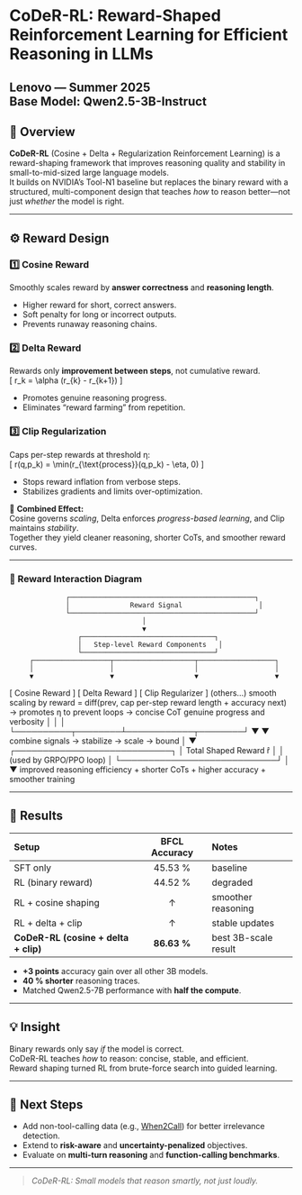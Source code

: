 # CoDeR-RL: Reward-Shaped Reinforcement Learning for Efficient Reasoning in LLMs
 
Lenovo — Summer 2025  
**Base Model:** Qwen2.5-3B-Instruct  
---

## 🧩 Overview
**CoDeR-RL** (Cosine + Delta + Regularization Reinforcement Learning) is a reward-shaping framework that improves reasoning quality and stability in small-to-mid-sized large language models.  
It builds on NVIDIA’s Tool-N1 baseline but replaces the binary reward with a structured, multi-component design that teaches *how* to reason better—not just *whether* the model is right.

---

## ⚙️ Reward Design

### **1️⃣ Cosine Reward**
Smoothly scales reward by **answer correctness** and **reasoning length**.  
- Higher reward for short, correct answers.  
- Soft penalty for long or incorrect outputs.  
- Prevents runaway reasoning chains.

### **2️⃣ Delta Reward**
Rewards only **improvement between steps**, not cumulative reward.  
\[
r_k = \alpha (r_{k} - r_{k+1})
\]
- Promotes genuine reasoning progress.  
- Eliminates “reward farming” from repetition.

### **3️⃣ Clip Regularization**
Caps per-step rewards at threshold η:  
\[
r(q,p_k) = \min(r_{\text{process}}(q,p_k) - \eta, 0)
\]
- Stops reward inflation from verbose steps.  
- Stabilizes gradients and limits over-optimization.

🧠 **Combined Effect:**  
Cosine governs *scaling*, Delta enforces *progress-based learning*, and Clip maintains *stability*.  
Together they yield cleaner reasoning, shorter CoTs, and smoother reward curves.

---

### 🧭 Reward Interaction Diagram
                  ┌──────────────────────────────────────────────┐
                  │               Reward Signal                   │
                  └──────────────────────────────────────────────┘
                                     │
                                     ▼
                     ┌─────────────────────────────────┐
                     │   Step-level Reward Components   │
                     └─────────────────────────────────┘
         ┌───────────────────┬────────────────────┬───────────────────┐
         │                   │                    │                   │
         ▼                   ▼                    ▼                   ▼
  [ Cosine Reward ]   [ Delta Reward ]       [ Clip Regularizer ]   (others…)
 smooth scaling by   reward = diff(prev,    cap per-step reward
 length + accuracy     next) → promotes     η to prevent loops
  → concise CoT         genuine progress       and verbosity
         │                   │                    │
         └──────────┬────────┴────────────┬────────┘
                    ▼                     ▼
           combine signals → stabilize → scale → bound
                    │
                    ▼
          ┌────────────────────────────┐
          │   Total Shaped Reward r̂    │
          │   (used by GRPO/PPO loop)   │
          └────────────────────────────┘
                    │
                    ▼
         improved reasoning efficiency
            + shorter CoTs
            + higher accuracy
            + smoother training

---

## 🧪 Results

| Setup | BFCL Accuracy | Notes |
|:------|:--------------:|:------|
| SFT only | 45.53 % | baseline |
| RL (binary reward) | 44.52 % | degraded |
| RL + cosine shaping | ↑ | smoother reasoning |
| RL + delta + clip | ↑ | stable updates |
| **CoDeR-RL (cosine + delta + clip)** | **86.63 %** | best 3B-scale result |

- **+3 points** accuracy gain over all other 3B models.  
- **40 % shorter** reasoning traces.  
- Matched Qwen2.5-7B performance with **half the compute**.

---

## 💡 Insight
Binary rewards only say *if* the model is correct.  
CoDeR-RL teaches *how* to reason: concise, stable, and efficient.  
Reward shaping turned RL from brute-force search into guided learning.

---

## 🔮 Next Steps
- Add non-tool-calling data (e.g., [When2Call](https://github.com/NVIDIA/When2Call)) for better irrelevance detection.  
- Extend to **risk-aware** and **uncertainty-penalized** objectives.  
- Evaluate on **multi-turn reasoning** and **function-calling benchmarks**.

---

> *CoDeR-RL: Small models that reason smartly, not just loudly.*
